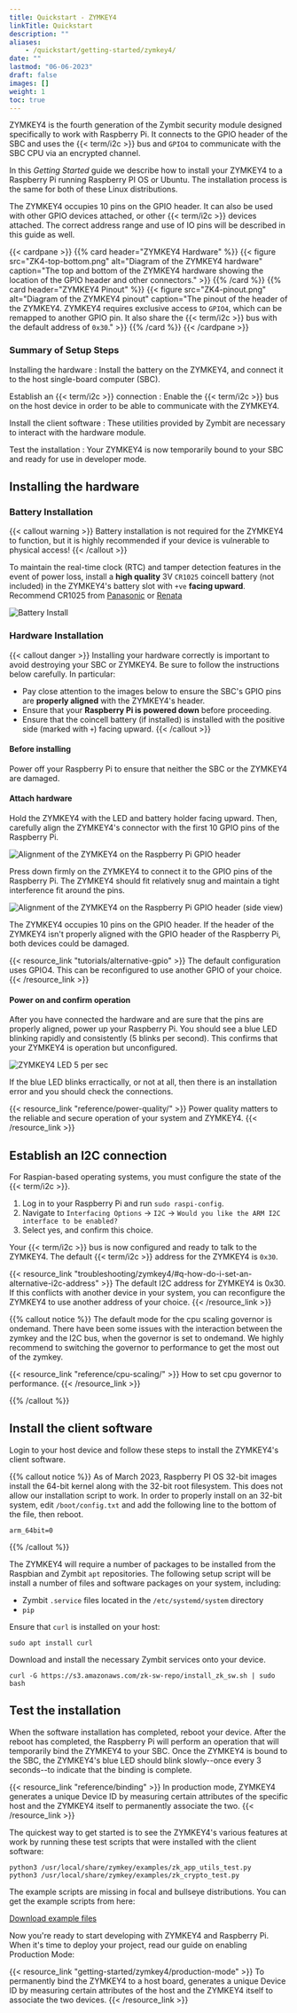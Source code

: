 ```yaml
---
title: Quickstart - ZYMKEY4
linkTitle: Quickstart
description: ""
aliases:
    - /quickstart/getting-started/zymkey4/
date: ""
lastmod: "06-06-2023"
draft: false
images: []
weight: 1
toc: true
---
```


ZYMKEY4 is the fourth generation of the Zymbit security module designed specifically to work with Raspberry Pi. It connects to the GPIO header of the SBC and uses the {{< term/i2c >}} bus and `GPIO4` to communicate with the SBC CPU via an encrypted channel.

In this *Getting Started* guide we describe how to install your ZYMKEY4 to a Raspberry Pi running Raspberry PI OS or Ubuntu. The installation process is the same for both of these Linux distributions.

<!-- TODO: Update link -->
<!-- **[Learn about Linux OS support for ZYMKEY4.](https://community.zymbit.com/c/operating-system/23)** -->

The ZYMKEY4 occupies 10 pins on the GPIO header. It can also be used with other GPIO devices attached, or other {{< term/i2c >}} devices attached. The correct address range and use of IO pins will be described in this guide as well.


<!-- TODO: Make a shortcode that can style things like this more consistent between cards. -->
{{< cardpane >}}
{{% card header="ZYMKEY4 Hardware" %}}
{{< figure
    src="ZK4-top-bottom.png"
    alt="Diagram of the ZYMKEY4 hardware"
    caption="The top and bottom of the ZYMKEY4 hardware showing the location of the GPIO header and other connectors."
    >}}
{{% /card %}}
{{% card header="ZYMKEY4 Pinout" %}}
{{< figure
    src="ZK4-pinout.png"
    alt="Diagram of the ZYMKEY4 pinout"
    caption="The pinout of the header of the ZYMKEY4. ZYMKEY4 requires exclusive access to `GPIO4`, which can be remapped to another GPIO pin. It also share the {{< term/i2c >}} bus with the default address of `0x30`."
    >}}
{{% /card %}}
{{< /cardpane >}}

### Summary of Setup Steps

<!-- TODO: Add better styling for definition lists in this theme. -->
Installing the hardware
:   Install the battery on the ZYMKEY4, and connect it to the host single-board computer (SBC).

Establish an {{< term/i2c >}} connection
:   Enable the {{< term/i2c >}} bus on the host device in order to be able to communicate with the ZYMKEY4.

Install the client software
:   These utilities provided by Zymbit are necessary to interact with the hardware module.

Test the installation
:   Your ZYMKEY4 is now temporarily bound to your SBC and ready for use in developer mode.

## Installing the hardware

### Battery Installation

{{< callout warning >}}
Battery installation is not required for the ZYMKEY4 to function, but it is highly recommended if your device is vulnerable to physical access!
{{< /callout >}}

To maintain the real-time clock (RTC) and tamper detection features in the event of power loss, install a **high quality** 3V `CR1025` coincell battery (not included) in the ZYMKEY4's battery slot with `+ve` **facing upward**. Recommend CR1025 from [Panasonic](https://industrial.panasonic.com/cdbs/www-data/pdf2/AAA4000/AAA4000C273.pdf) or [Renata](https://www.mouser.com/datasheet/2/346/CR1025_v06-25259.pdf)

![Battery Install](ZK4-battery-install.png)

<!-- Link to resource about battery installation and purpose -->

### Hardware Installation

{{< callout danger >}}
Installing your hardware correctly is important to avoid destroying your SBC or ZYMKEY4. Be sure to follow the instructions below carefully. In particular:

* Pay close attention to the images below to ensure the SBC's GPIO pins are **properly aligned** with the ZYMKEY4's header.
* Ensure that your **Raspberry Pi is powered down** before proceeding.
* Ensure that the coincell battery (if installed) is installed with the positive side (marked with `+`) facing upward.
{{< /callout >}}

#### Before installing

Power off your Raspberry Pi to ensure that neither the SBC or the ZYMKEY4 are damaged.

#### Attach hardware

Hold the ZYMKEY4 with the LED and battery holder facing upward. Then, carefully align the ZYMKEY4's connector with the first 10 GPIO pins of the Raspberry Pi.

![Alignment of the ZYMKEY4 on the Raspberry Pi GPIO header](ZK4-hw-install-1.png)

Press down firmly on the ZYMKEY4 to connect it to the GPIO pins of the Raspberry Pi. The ZYMKEY4 should fit relatively snug and maintain a tight interference fit around the pins.

![Alignment of the ZYMKEY4 on the Raspberry Pi GPIO header (side view)](ZK4-hw-install-2.png)

The ZYMKEY4 occupies 10 pins on the GPIO header. If the header of the ZYMKEY4 isn't properly aligned with the GPIO header of the Raspberry Pi, both devices could be damaged.

{{< resource_link "tutorials/alternative-gpio" >}}
The default configuration uses GPIO4. This can be reconfigured to use another GPIO of your choice.
{{< /resource_link >}}

#### Power on and confirm operation

After you have connected the hardware and are sure that the pins are properly aligned, power up your Raspberry Pi. You should see a blue LED blinking rapidly and consistently (5 blinks per second). This confirms that your ZYMKEY4 is operation but unconfigured.

![ZYMKEY4 LED 5 per sec](ZK-LED-power.gif)

If the blue LED blinks erractically, or not at all, then there is an installation error and you should check the connections.

{{< resource_link "reference/power-quality/" >}}
Power quality matters to the reliable and secure operation of your system and ZYMKEY4.
{{< /resource_link >}}

## Establish an I2C connection

For Raspian-based operating systems, you must configure the state of the {{< term/i2c >}}.

1. Log in to your Raspberry Pi and run `sudo raspi-config`.
1. Navigate to `Interfacing Options` -> `I2C` -> `Would you like the ARM I2C interface to be enabled?`
1. Select yes, and confirm this choice.

Your {{< term/i2c >}} bus is now configured and ready to talk to the ZYMKEY4. The default {{< term/i2c >}} address for the ZYMKEY4 is `0x30`.

{{< resource_link "troubleshooting/zymkey4/#q-how-do-i-set-an-alternative-i2c-address" >}}
The default I2C address for ZYMKEY4 is 0x30. If this conflicts with another device in your system, you can reconfigure the ZYMKEY4 to use another address of your choice.
{{< /resource_link >}}

{{% callout notice %}}
The default mode for the cpu scaling governor is ondemand. There have been some issues with the interaction between the zymkey and the I2C bus, when the governor is set to ondemand. We highly recommend to switching the governor to performance to get the most out of the zymkey.

{{< resource_link "reference/cpu-scaling/" >}}
How to set cpu governor to performance.
{{< /resource_link >}}

{{% /callout %}}

## Install the client software

Login to your host device and follow these steps to install the ZYMKEY4's client software.

{{% callout notice %}}
As of March 2023, Raspberry PI OS 32-bit images install the 64-bit kernel along with the 32-bit root filesystem. This does not allow our installation script to work. In order to properly install on an 32-bit system, edit `/boot/config.txt` and add the following line to the bottom of the file, then reboot.

`arm_64bit=0`

{{% /callout %}}

The ZYMKEY4 will require a number of packages to be installed from the Raspbian and Zymbit `apt` repositories. The following setup script will be install a number of files and software packages on your system, including:

* Zymbit `.service` files located in the `/etc/systemd/system` directory
* `pip`

Ensure that `curl` is installed on your host:

`sudo apt install curl`

Download and install the necessary Zymbit services onto your device.

`curl -G https://s3.amazonaws.com/zk-sw-repo/install_zk_sw.sh | sudo bash`


## Test the installation

When the software installation has completed, reboot your device. After the reboot has completed, the Raspberry Pi will perform an operation that will temporarily bind the ZYMKEY4 to your SBC. Once the ZYMKEY4 is bound to the SBC, the ZYMKEY4's blue LED should blink slowly--once every 3 seconds--to indicate that the binding is complete.

{{< resource_link "reference/binding" >}}
In production mode, ZYMKEY4 generates a unique Device ID by measuring certain attributes of the specific host and the ZYMKEY4 itself to permanently associate the two.
{{< /resource_link >}}

The quickest way to get started is to see the ZYMKEY4's various features at work by running these test scripts that were installed with the client software:

`python3 /usr/local/share/zymkey/examples/zk_app_utils_test.py`  
`python3 /usr/local/share/zymkey/examples/zk_crypto_test.py`

The example scripts are missing in focal and bullseye distributions. You can get the example scripts from here:

[Download example files](https://community.zymbit.com/t/installation-missing-files/1331/2?u=bob_of_zymbit)

Now you're ready to start developing with ZYMKEY4 and Raspberry Pi. When it's time to deploy your project, read our guide on enabling Production Mode:

{{< resource_link "getting-started/zymkey4/production-mode" >}}
To permanently bind the ZYMKEY4 to a host board, generates a unique Device ID by measuring certain attributes of the host and the ZYMKEY4 itself to associate the two devices.
{{< /resource_link >}}
